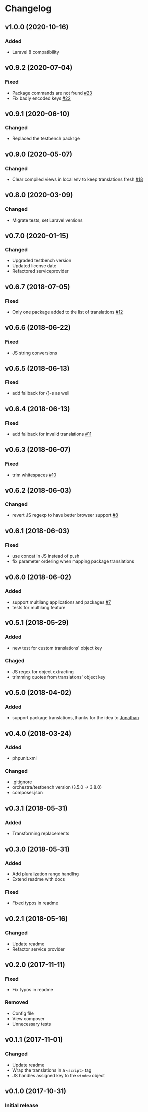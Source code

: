 # Changelog

## v1.0.0 (2020-10-16)
### Added
- Laravel 8 compatibility

## v0.9.2 (2020-07-04)
### Fixed
- Package commands are not found [#23](https://github.com/thepinecode/i18n/issues/23)
- Fix badly encoded keys [#22](https://github.com/thepinecode/i18n/pull/22)

## v0.9.1 (2020-06-10)
### Changed
- Replaced the testbench package

## v0.9.0 (2020-05-07)
### Changed
- Clear compiled views in local env to keep translations fresh [#18](https://github.com/thepinecode/i18n/pull/18)

## v0.8.0 (2020-03-09)
### Changed
- Migrate tests, set Laravel versions

## v0.7.0 (2020-01-15)
### Changed
- Upgraded testbench version
- Updated license date
- Refactored serviceprovider

## v0.6.7 (2018-07-05)
### Fixed
- Only one package added to the list of translations [#12](https://github.com/thepinecode/i18n/issues/12)

## v0.6.6 (2018-06-22)
### Fixed
- JS string conversions

## v0.6.5 (2018-06-13)
### Fixed
- add fallback for {}-s as well

## v0.6.4 (2018-06-13)
### Fixed
- add fallback for invalid translations [#11](https://github.com/thepinecode/i18n/issues/11)

## v0.6.3 (2018-06-07)
### Fixed
- trim whitespaces [#10](https://github.com/thepinecode/i18n/issues/10)

## v0.6.2 (2018-06-03)
### Changed
- revert JS regexp to have better browser support [#8](https://github.com/thepinecode/i18n/issues/8)

## v0.6.1 (2018-06-03)
### Fixed
- use concat in JS instead of push
- fix parameter ordering when mapping package translations

## v0.6.0 (2018-06-02)
### Added
- support multilang applications and packages [#7](https://github.com/thepinecode/i18n/issues/7)
- tests for multilang feature

## v0.5.1 (2018-05-29)
### Added
- new test for custom translations' object key
### Chaged
- JS regex for object extracting
- trimming quotes from translations' object key

## v0.5.0 (2018-04-02)
### Added
- support package translations, thanks for the idea to [Jonathan](https://github.com/sardoj)

## v0.4.0 (2018-03-24)
### Added
- phpunit.xml
### Changed
- .gitignore
- orchestra/testbench version (3.5.0 -> 3.8.0)
- composer.json

## v0.3.1 (2018-05-31)
### Added
- Transforming replacements

## v0.3.0 (2018-05-31)
### Added
- Add pluralization range handling
- Extend readme with docs
### Fixed
- Fixed typos in readme

## v0.2.1 (2018-05-16)
### Changed
- Update readme
- Refactor service provider

## v0.2.0 (2017-11-11)
### Fixed
- Fix typos in readme
### Removed
- Config file
- View composer
- Unnecessary tests

## v0.1.1 (2017-11-01)
### Changed
- Update readme
- Wrap the translations in a `<script>` tag
- JS handles assigned key to the `window` object

## v0.1.0 (2017-10-31)
### Initial release
